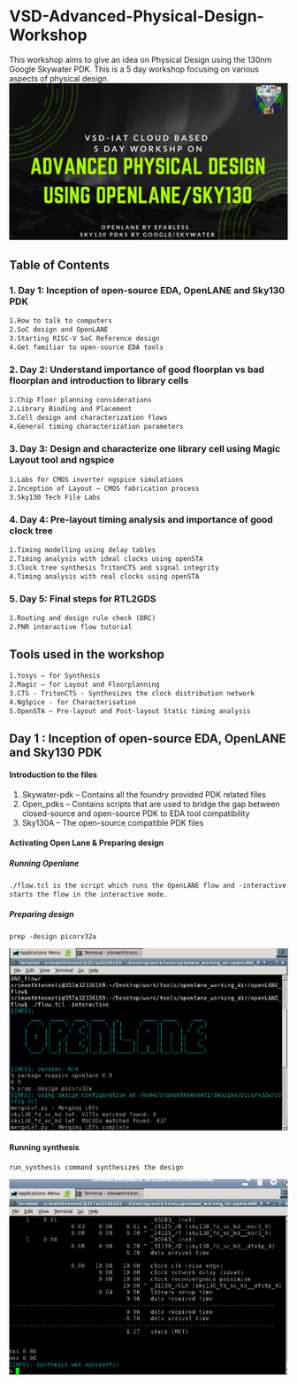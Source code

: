 # VSD-Advanced-Physical-Design-Workshop
This workshop aims to give an idea on Physical Design using the 130nm Google Skywater PDK. This is a 5 day workshop focusing on various aspects of physical design. 
![Screenshot](Images/apd.png)
## Table of Contents
### 1. Day 1: Inception of open-source EDA, OpenLANE and Sky130 PDK
    1.How to talk to computers
    2.SoC design and OpenLANE
    3.Starting RISC-V SoC Reference design
    4.Get familiar to open-source EDA tools
### 2. Day 2: Understand importance of good floorplan vs bad floorplan and introduction to library cells
    1.Chip Floor planning considerations
    2.Library Binding and Placement
    3.Cell design and characterization flows
    4.General timing characterization parameters
### 3. Day 3: Design and characterize one library cell using Magic Layout tool and ngspice
    1.Labs for CMOS inverter ngspice simulations
    2.Inception of Layout – CMOS fabrication process
    3.Sky130 Tech File Labs
### 4. Day 4: Pre-layout timing analysis and importance of good clock tree
    1.Timing modelling using delay tables
    2.Timing analysis with ideal clocks using openSTA
    3.Clock tree synthesis TritonCTS and signal integrity
    4.Timing analysis with real clocks using openSTA
### 5. Day 5: Final steps for RTL2GDS
    1.Routing and design rule check (DRC)
    2.PNR interactive flow tutorial

## Tools used in the workshop
    1.Yosys – for Synthesis
    2.Magic – for Layout and Floorplanning
    3.CTS - TritonCTS - Synthesizes the clock distribution network
    4.NgSpice - for Characterisation
    5.OpenSTA – Pre-layout and Post-layout Static timing analysis
    
## Day 1 : Inception of open-source EDA, OpenLANE and Sky130 PDK
#### Introduction to the files
1. Skywater-pdk – Contains all the foundry provided PDK related files
2. Open_pdks – Contains scripts that are used to bridge the gap between closed-source and open-source PDK to EDA tool compatibility
3. Sky130A – The open-source compatible PDK files
#### Activating Open Lane & Preparing design

##### Running Openlane
    ./flow.tcl is the script which runs the OpenLANE flow and -interactive starts the flow in the interactive mode. 
##### Preparing design
    prep -design picorv32a
![Screenshot](Images/prepdesign.png)

#### Running synthesis
    run_synthesis command synthesizes the design
![Screenshot](Images/Synth.png)
